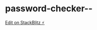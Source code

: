 # password-checker--

[Edit on StackBlitz ⚡️](https://stackblitz.com/edit/stackblitz-starters-xysmyj)